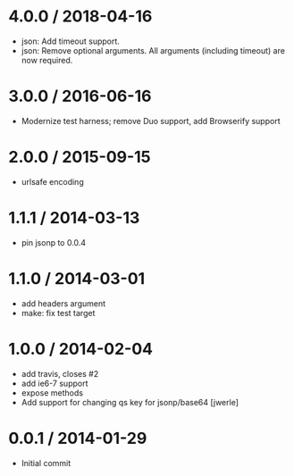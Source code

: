
4.0.0 / 2018-04-16
==================

 * json: Add timeout support.
 * json: Remove optional arguments. All arguments (including timeout) are now required.

3.0.0 / 2016-06-16
==================

 * Modernize test harness; remove Duo support, add Browserify support

2.0.0 / 2015-09-15
==================

 * urlsafe encoding

1.1.1 / 2014-03-13
==================

 * pin jsonp to 0.0.4

1.1.0 / 2014-03-01
==================

 * add headers argument
 * make: fix test target

1.0.0 / 2014-02-04
==================

 * add travis, closes #2
 * add ie6-7 support
 * expose methods
 * Add support for changing qs key for jsonp/base64 [jwerle]

0.0.1 / 2014-01-29
==================

 * Initial commit
